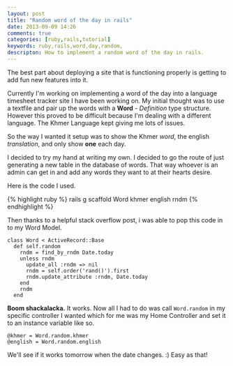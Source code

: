 ```yaml
---
layout: post
title: "Random word of the day in rails"
date: 2013-09-09 14:26
comments: true
categories: [ruby,rails,tutorial]
keywords: ruby,rails,word,day,random,
descripton: How to implement a random word of the day in rails.
---
```

The best part about deploying a site that is functioning properly is getting to add fun new features into it.

Currently I'm working on implementing a word of the day into a language timesheet tracker site I have been working on. My initial thought was to use a textfile and pair up the words with a **Word** - *Definition* type structure. However this proved to be difficult because I'm dealing with a different language. The Khmer Language kept giving me lots of issues.

<!-- more -->
So the way I wanted it setup was to show the Khmer *word*, the english *translation*, and only show **one** each day.

I decided to try my hand at writing my own. I decided to go the route of just generating a new table in the database of words. That way whoever is an admin can get in and add any words they want to at their hearts desire.

Here is the code I used.


{% highlight ruby %}
rails g scaffold Word khmer english rndm
{% endhighlight %}

Then thanks to a helpful stack overflow post, i was able to pop this code in to my Word Model.

````
class Word < ActiveRecord::Base
  def self.random
    rndm = find_by_rndm Date.today
    unless rndm
      update_all :rndm => nil
      rndm = self.order('rand()').first
      rndm.update_attribute :rndm, Date.today
    end
    rndm
  end
````

**Boom shackalacka.** It works. Now all I had to do was call <code>Word.random</code> in my specific controller I wanted which for me was my Home Controller and set it to an instance variable like so.

````
@khmer = Word.random.khmer
@english = Word.random.english
````

We'll see if it works tomorrow when the date changes. :) Easy as that!

